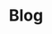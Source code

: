 ---
title: "Blog"
description: "Dư vị cuộc sống"
image: cover-blog.webp
style:
    background: "#DB7D00"
    color: "#fff"
---